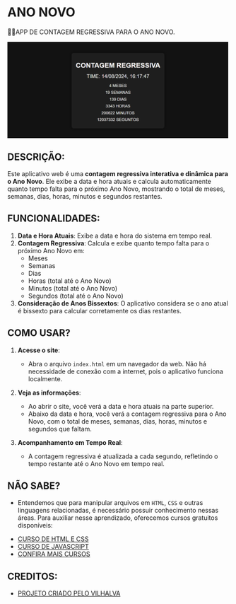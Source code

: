 # ANO NOVO
👨‍🏫APP DE CONTAGEM REGRESSIVA PARA O ANO NOVO.

<img src="FOTO.png" align="center" width="500"> <br>

## DESCRIÇÃO:
Este aplicativo web é uma **contagem regressiva interativa e dinâmica para o Ano Novo**. Ele exibe a data e hora atuais e calcula automaticamente quanto tempo falta para o próximo Ano Novo, mostrando o total de meses, semanas, dias, horas, minutos e segundos restantes.

## FUNCIONALIDADES:
1. **Data e Hora Atuais**: Exibe a data e hora do sistema em tempo real.
2. **Contagem Regressiva**: Calcula e exibe quanto tempo falta para o próximo Ano Novo em:
   - Meses
   - Semanas
   - Dias
   - Horas (total até o Ano Novo)
   - Minutos (total até o Ano Novo)
   - Segundos (total até o Ano Novo)
3. **Consideração de Anos Bissextos**: O aplicativo considera se o ano atual é bissexto para calcular corretamente os dias restantes.

## COMO USAR?
1. **Acesse o site**:
   - Abra o arquivo `index.html` em um navegador da web. Não há necessidade de conexão com a internet, pois o aplicativo funciona localmente.

2. **Veja as informações**:
   - Ao abrir o site, você verá a data e hora atuais na parte superior.
   - Abaixo da data e hora, você verá a contagem regressiva para o Ano Novo, com o total de meses, semanas, dias, horas, minutos e segundos que faltam.

3. **Acompanhamento em Tempo Real**:
   - A contagem regressiva é atualizada a cada segundo, refletindo o tempo restante até o Ano Novo em tempo real.

## NÃO SABE?
- Entendemos que para manipular arquivos em `HTML`, `CSS` e outras linguagens relacionadas, é necessário possuir conhecimento nessas áreas. Para auxiliar nesse aprendizado, oferecemos cursos gratuitos disponíveis:
* [CURSO DE HTML E CSS](https://github.com/VILHALVA/CURSO-DE-HTML-E-CSS)
* [CURSO DE JAVASCRIPT](https://github.com/VILHALVA/CURSO-DE-JAVASCRIPT)
* [CONFIRA MAIS CURSOS](https://github.com/VILHALVA?tab=repositories&q=+topic:CURSO)

## CREDITOS:
- [PROJETO CRIADO PELO VILHALVA](https://github.com/VILHALVA)

